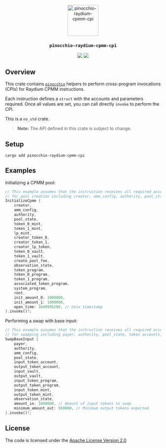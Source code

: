 <p align="center">
 <img alt="pinocchio-raydium-cpmm-cpi" src="https://github.com/user-attachments/assets/4048fe96-9096-4441-85c3-5deffeb089a6" height="100"/>
</p>
<h3 align="center">
  <code>pinocchio-raydium-cpmm-cpi</code>
</h3>
<p align="center">
  <a href="https://crates.io/crates/pinocchio-raydium-cpmm-cpi"><img src="https://img.shields.io/crates/v/pinocchio-raydium-cpmm-cpi?logo=rust" /></a>
  <a href="https://docs.rs/pinocchio-raydium-cpmm-cpi"><img src="https://img.shields.io/docsrs/pinocchio-raydium-cpmm-cpi?logo=docsdotrs" /></a>
</p>


## Overview

This crate contains [`pinocchio`](https://crates.io/crates/pinocchio) helpers to perform cross-program invocations (CPIs) for Raydium CPMM instructions.

Each instruction defines a `struct` with the accounts and parameters required. Once all values are set, you can call directly `invoke` to perform the CPI.

This is a `no_std` crate.

> **Note:** The API defined in this crate is subject to change.

## Setup
```
cargo add pinocchio-raydium-cpmm-cpi
```

## Examples

Initializing a CPMM pool:
```rust
// This example assumes that the instruction receives all required accounts
// for pool creation including creator, amm_config, authority, pool_state, etc.
InitializeCpmm {
    creator,
    amm_config,
    authority,
    pool_state,
    token_0_mint,
    token_1_mint,
    lp_mint,
    creator_token_0,
    creator_token_1,
    creator_lp_token,
    token_0_vault,
    token_1_vault,
    create_pool_fee,
    observation_state,
    token_program,
    token_0_program,
    token_1_program,
    associated_token_program,
    system_program,
    rent,
    init_amount_0: 1000000,
    init_amount_1: 1000000,
    open_time: 1640995200, // Unix timestamp
}.invoke()?;
```

Performing a swap with base input:
```rust
// This example assumes that the instruction receives all required accounts
// for swapping including payer, authority, pool_state, token accounts, etc.
SwapBaseInput {
    payer,
    authority,
    amm_config,
    pool_state,
    input_token_account,
    output_token_account,
    input_vault,
    output_vault,
    input_token_program,
    output_token_program,
    input_token_mint,
    output_token_mint,
    observation_state,
    amount_in: 1000000, // Amount of input tokens to swap
    minimum_amount_out: 950000, // Minimum output tokens expected
}.invoke()?;
```

## License

The code is licensed under the [Apache License Version 2.0](../LICENSE)
